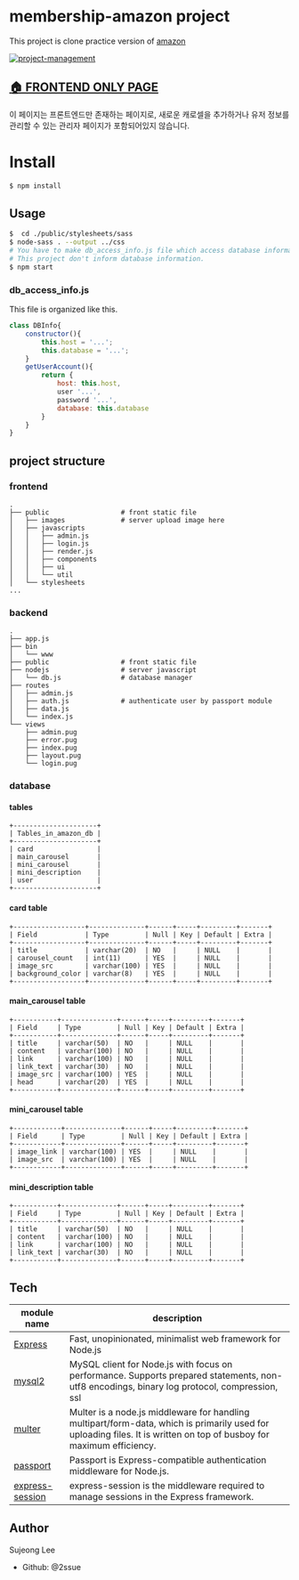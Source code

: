 # membership-amazon project

This project is clone practice version of [amazon](https://www.amazon.com/amazonprime?_encoding=UTF8&*Version*=1&*entries*=0)

<a href="https://github.com/2ssue/membership-amazon/wiki">
<img alt="project-management" src="https://img.shields.io/badge/project--management-wiki-blue" target="_blank" />
</a>

## [🏠 FRONTEND ONLY PAGE](https://2ssue.github.io/carousel-project/)
이 페이지는 프론트엔드만 존재하는 페이지로, 새로운 캐로셀을 추가하거나 유저 정보를 관리할 수 있는 관리자 페이지가 포함되어있지 않습니다.

# Install
```bash
$ npm install
```

## Usage
```bash
$  cd ./public/stylesheets/sass
$ node-sass . --output ../css
# You have to make db_access_info.js file which access database information. 
# This project don't inform database information.
$ npm start
```

### db_access_info.js

This file is organized like this.

```javascript
class DBInfo{
    constructor(){
        this.host = '...';
        this.database = '...';
    }
    getUserAccount(){
        return {
            host: this.host,
            user '...',
            password '...',
            database: this.database
        }
    }
}
```

## project structure
### frontend
```
.
├── public                  # front static file
│   ├── images              # server upload image here
│   ├── javascripts
│   │   ├── admin.js
│   │   ├── login.js
│   │   ├── render.js
│   │   ├── components
│   │   ├── ui
│   │   └── util
│   └── stylesheets
...
```

### backend
```
.
├── app.js
├── bin
│   └── www
├── public                  # front static file
├── nodejs                  # server javascript
│   └── db.js               # database manager
├── routes
│   ├── admin.js
│   ├── auth.js             # authenticate user by passport module
│   ├── data.js
│   └── index.js
└── views
    ├── admin.pug
    ├── error.pug
    ├── index.pug
    ├── layout.pug
    └── login.pug
```

### database
#### tables
```
+---------------------+
| Tables_in_amazon_db |
+---------------------+
| card                |
| main_carousel       |
| mini_carousel       |
| mini_description    |
| user                |
+---------------------+
```

#### card table
```
+------------------+--------------+------+-----+---------+-------+
| Field            | Type         | Null | Key | Default | Extra |
+------------------+--------------+------+-----+---------+-------+
| title            | varchar(20)  | NO   |     | NULL    |       |
| carousel_count   | int(11)      | YES  |     | NULL    |       |
| image_src        | varchar(100) | YES  |     | NULL    |       |
| background_color | varchar(8)   | YES  |     | NULL    |       |
+------------------+--------------+------+-----+---------+-------+
```

#### main_carousel table
```
+-----------+--------------+------+-----+---------+-------+
| Field     | Type         | Null | Key | Default | Extra |
+-----------+--------------+------+-----+---------+-------+
| title     | varchar(50)  | NO   |     | NULL    |       |
| content   | varchar(100) | NO   |     | NULL    |       |
| link      | varchar(100) | NO   |     | NULL    |       |
| link_text | varchar(30)  | NO   |     | NULL    |       |
| image_src | varchar(100) | YES  |     | NULL    |       |
| head      | varchar(20)  | YES  |     | NULL    |       |
+-----------+--------------+------+-----+---------+-------+
```

#### mini_carousel table
```
+------------+--------------+------+-----+---------+-------+
| Field      | Type         | Null | Key | Default | Extra |
+------------+--------------+------+-----+---------+-------+
| image_link | varchar(100) | YES  |     | NULL    |       |
| image_src  | varchar(100) | YES  |     | NULL    |       |
+------------+--------------+------+-----+---------+-------+
```

#### mini_description table
```
+-----------+--------------+------+-----+---------+-------+
| Field     | Type         | Null | Key | Default | Extra |
+-----------+--------------+------+-----+---------+-------+
| title     | varchar(50)  | NO   |     | NULL    |       |
| content   | varchar(100) | NO   |     | NULL    |       |
| link      | varchar(100) | NO   |     | NULL    |       |
| link_text | varchar(30)  | NO   |     | NULL    |       |
+-----------+--------------+------+-----+---------+-------+
```

## Tech
module name|description|
---|---|
[Express](https://expressjs.com/)|Fast, unopinionated, minimalist web framework for Node.js|
[mysql2](https://www.npmjs.com/package/mysql2)|MySQL client for Node.js with focus on performance. Supports prepared statements, non-utf8 encodings, binary log protocol, compression, ssl|
[multer](https://www.npmjs.com/package/multer)|Multer is a node.js middleware for handling multipart/form-data, which is primarily used for uploading files. It is written on top of busboy for maximum efficiency.|
[passport](https://www.npmjs.com/package/passport)|Passport is Express-compatible authentication middleware for Node.js.|
[express-session](https://www.npmjs.com/package/express-session)|express-session is the middleware required to manage sessions in the Express framework.|

## Author
Sujeong Lee
- Github: @2ssue
